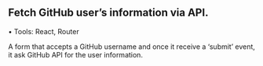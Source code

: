 ##	Fetch GitHub user’s information via API.
•	Tools: React, Router

A form that accepts a GitHub username and once it receive a ‘submit’ event, it ask GitHub API for the user information.
